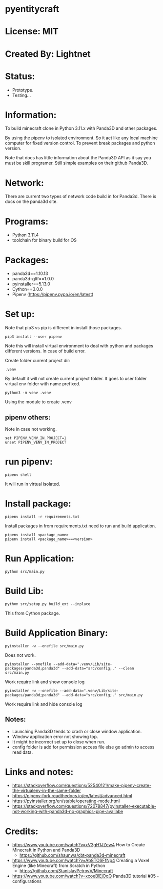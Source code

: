 # pyentitycraft

# License: MIT

# Created By: Lightnet

# Status:
 * Prototype.
 * Testing...

# Information:
  To build minecraft clone in Python 3.11.x with Panda3D and other packages.
  
  By using the pipenv to isolated environment. So it act like any local machine computer for fixed version control. To prevent break packages and python version.

  Note that docs has little information about the Panda3D API as it say you must be skill programer. Still simple examples on their github Panda3D.

# Network:
  There are current two types of network code build in for Panda3d. There is docs on the panda3d site.

# Programs:
 * Python 3.11.4
 * toolchain for binary build for OS
 
# Packages:
 * panda3d==1.10.13
 * panda3d-gltf==1.0.0
 * pyinstaller==5.13.0
 * Cython==3.0.0
 * Pipenv (https://pipenv.pypa.io/en/latest)
 
# Set up:

Note that pip3 vs pip is different in install those packages.

```
pip3 install --user pipenv
```
Note this will install virtual environment to deal with python and packages different versions. In case of build error.

Create folder current project dir:
```
.venv
```
By default it will not create current project folder. It goes to user folder virtual env folder with name prefixed.

```
python3 -m venv .venv
```
Using the module to create .venv


## pipenv others:
  Note in case not working.
```
set PIPENV_VENV_IN_PROJECT=1
unset PIPENV_VENV_IN_PROJECT
```
# run pipenv:
```
pipenv shell
```
It will run in virtual isolated.

# Install package:
```
pipenv install -r requirements.txt
```
Install packages in from requirements.txt need to run and build application.

```
pipenv install <package_name>
pipenv install <package_name>==<version>
```

# Run Application:
```
python src/main.py
```

# Build Lib:
```
python src/setup.py build_ext --inplace
```
This from Cython package.

# Build Application Binary:
```
pyinstaller -w --onefile src/main.py
```
  Does not work.
```
pyinstaller --onefile --add-data=".venv/Lib/site-packages/panda3d;panda3d" --add-data="src/config;." --clean src/main.py
```
  Work require link and show console log
```
pyinstaller -w --onefile --add-data=".venv/Lib/site-packages/panda3d;panda3d" --add-data="src/config;." src/main.py
```
  Work require link and hide console log

## Notes:
 * Launching Panda3D tends to crash or close window application.
 * Window application error not showing top.
 * It might be incorrect set up to close when run.
 * config folder is add for permission access file else go admin to access read data.

# Links and notes:
 * https://stackoverflow.com/questions/52540121/make-pipenv-create-the-virtualenv-in-the-same-folder
 * https://pipenv-fork.readthedocs.io/en/latest/advanced.html
 * https://pyinstaller.org/en/stable/operating-mode.html
 * https://stackoverflow.com/questions/72078847/pyinstaller-executable-not-working-with-panda3d-no-graphics-pipe-availabe

# Credits:
 * https://www.youtube.com/watch?v=xV3gH1JZew4  How to Create Minecraft in Python and Panda3D
    * https://github.com/shaunwa/cbt-panda3d-minecraft
 * https://www.youtube.com/watch?v=Ab8TOSFfNp4  Creating a Voxel Engine (like Minecraft) from Scratch in Python
    * https://github.com/StanislavPetrovV/Minecraft
 * https://www.youtube.com/watch?v=xcoeBlEjOqQ Panda3D tutorial #05 - configurations


 
